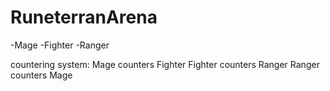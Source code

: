 # RuneterranArena

-Mage
-Fighter
-Ranger


countering system:
Mage counters Fighter
Fighter counters Ranger
Ranger counters Mage